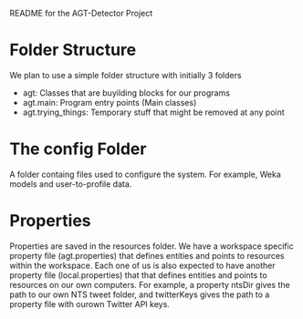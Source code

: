 README for the AGT-Detector Project

Folder Structure
===================
We plan to use a simple folder structure with initially 3 folders
- agt: Classes that are buyilding blocks for our programs
- agt.main: Program entry points (Main classes)
- agt.trying_things: Temporary stuff that might be removed at any point

The config Folder
=================
A folder containg files used to configure the system. For example, Weka models 
and user-to-profile data.

Properties
==========
Properties are saved in the resources folder. We have a workspace specific property 
file (agt.properties) that defines entities and points to resources within the workspace.
Each one of us is also expected to have another property file (local.properties) that 
that defines entities and points to resources on our own computers. For example, a property 
ntsDir gives the path to our own NTS tweet folder, and twitterKeys gives the path to a property 
file with ourown Twitter API keys.
